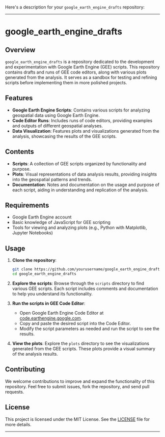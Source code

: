 Here's a description for your `google_earth_engine_drafts` repository:

---

# google_earth_engine_drafts

## Overview

`google_earth_engine_drafts` is a repository dedicated to the development and experimentation with Google Earth Engine (GEE) scripts. This repository contains drafts and runs of GEE code editors, along with various plots generated from the analysis. It serves as a sandbox for testing and refining scripts before implementing them in more polished projects.

## Features

- **Google Earth Engine Scripts**: Contains various scripts for analyzing geospatial data using Google Earth Engine.
- **Code Editor Runs**: Includes runs of code editors, providing examples and outputs of different geospatial analyses.
- **Data Visualization**: Features plots and visualizations generated from the analysis, showcasing the results of the GEE scripts.

## Contents

- **Scripts**: A collection of GEE scripts organized by functionality and purpose.
- **Plots**: Visual representations of data analysis results, providing insights into the geospatial patterns and trends.
- **Documentation**: Notes and documentation on the usage and purpose of each script, aiding in understanding and replication of the analysis.

## Requirements

- Google Earth Engine account
- Basic knowledge of JavaScript for GEE scripting
- Tools for viewing and analyzing plots (e.g., Python with Matplotlib, Jupyter Notebooks)

## Usage

1. **Clone the repository**:
   ```sh
   git clone https://github.com/yourusername/google_earth_engine_drafts.git
   cd google_earth_engine_drafts
   ```

2. **Explore the scripts**:
   Browse through the `scripts` directory to find various GEE scripts. Each script includes comments and documentation to help you understand its functionality.

3. **Run the scripts in GEE Code Editor**:
   - Open Google Earth Engine Code Editor at [code.earthengine.google.com](https://code.earthengine.google.com/).
   - Copy and paste the desired script into the Code Editor.
   - Modify the script parameters as needed and run the script to see the results.

4. **View the plots**:
   Explore the `plots` directory to see the visualizations generated from the GEE scripts. These plots provide a visual summary of the analysis results.

## Contributing

We welcome contributions to improve and expand the functionality of this repository. Feel free to submit issues, fork the repository, and send pull requests.

## License

This project is licensed under the MIT License. See the [LICENSE](LICENSE) file for more details.

---
